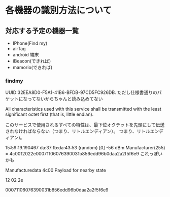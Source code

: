 # 各機器の識別方法について

## 対応する予定の機器一覧

- IPhone(Find my)
- airTag
- android 端末
- iBeacon(できれば)
- mamorio(できれば)

### findmy

UUID:32EEA8D0-F5A1-41B6-BFDB-97CD5FC926DB.
ただし仕様書通りのパケットになってないからちゃんと読み込めてない

All characteristics used with this service shall be transmitted with the least significant octet first (that
is, little endian).

このサービスで使用されるすべての特性は、最下位オクテットを先頭にして伝送されなければならない（つまり、リトルエンディアン）。
つまり、リトルエンディアン)。

15:59:19.190467 da:37:fb:da:43:53 (random) [0] -56 dBm Manufacturer(255) = 4c0012022e00071106076390031b856edd96b0daa2a2f5f6e9
これっぽいかも

Manufacturedata
4c00
Payload for nearby state

12
02
2e

00071106076390031b856edd96b0daa2a2f5f6e9
